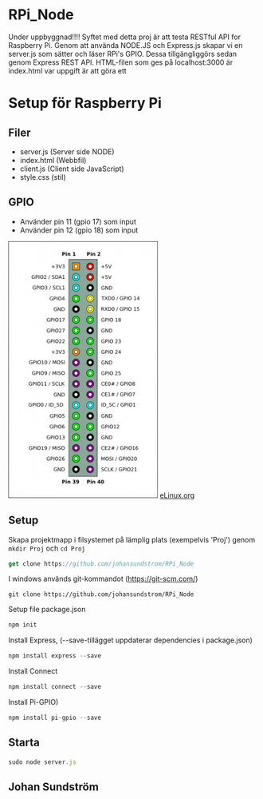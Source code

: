 # RPi_Node
Under uppbyggnad!!!!
Syftet med detta proj är att testa RESTful API for Raspberry Pi. Genom att använda NODE.JS och Express.js skapar vi en server.js som sätter och läser RPi's GPIO. Dessa tillgängliggörs sedan genom Express REST API. HTML-filen som ges på localhost:3000 är index.html var uppgift är att göra ett 
# Setup för Raspberry Pi

## Filer
* server.js (Server side NODE)
* index.html (Webbfil)
* client.js (Client side JavaScript)
* style.css (stil)

## GPIO
* Använder pin 11 (gpio 17) som input
* Använder pin 12 (gpio 18) som input

![GPIO](300px-Pi-GPIO-header.png)
[eLinux.org](http://elinux.org/RPi_Low-level_peripherals)

## Setup
Skapa projektmapp i filsystemet på lämplig plats (exempelvis 'Proj') genom ```mkdir Proj``` och ```cd Proj```
```javascript
get clone https://github.com/johansundstrom/RPi_Node
```
I windows används git-kommandot (https://git-scm.com/)
```dos
git clone https://github.com/johansundstrom/RPi_Node
```
Setup file package.json
```javascript
npm init
```
Install Express, (--save-tillägget uppdaterar dependencies i package.json)
```javascript
npm install express --save
```
Install Connect
```javascript
npm install connect --save
```
Install Pi-GPIO)
```javascript
npm install pi-gpio --save
```

## Starta
```javascript
sudo node server.js
```

## Johan Sundström
